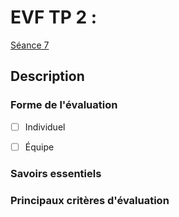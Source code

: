 # EVF TP 2 : 

[Séance 7](../../../01-deroulement/07/)

## Description

### Forme de l'évaluation

* [ ] Individuel
* [ ] Équipe


### Savoirs essentiels

### Principaux critères d'évaluation
